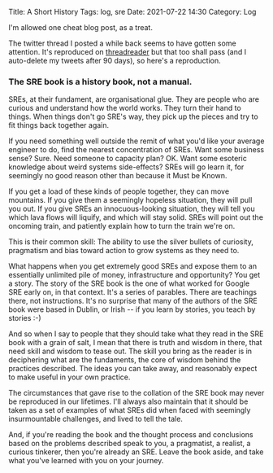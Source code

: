 Title: A Short History
Tags: log, sre 
Date: 2021-07-22 14:30 
Category: Log 
 
I'm allowed one cheat blog post, as a treat.

The twitter thread I posted a while back seems to have gotten some attention. It's reproduced on [threadreader](https://threadreaderapp.com/thread/1415390716709199872.html) but that too shall pass (and I auto-delete my tweets after 90 days), so here's a reproduction.

### The SRE book is a history book, not a manual. 

SREs, at their fundament, are organisational glue. They are people who are curious and understand how the world works. They turn their hand to things. When things don't go SRE's way, they pick up the pieces and try to fit things back together again.

If you need something well outside the remit of what you'd like your average engineer to do, find the nearest concentration of SREs. Want some business sense? Sure. Need someone to capacity plan? OK. Want some esoteric knowledge about weird systems side-effects? SREs will go learn it, for seemingly no good reason other than because it Must be Known.

If you get a load of these kinds of people together, they can move mountains. If you give them a seemingly hopeless situation, they will pull you out. If you give SREs an innocuous-looking situation, they will tell you which lava flows will liquify, and which will stay solid. SREs will point out the oncoming train, and patiently explain how to turn the train we're on.

This is their common skill: The ability to use the silver bullets of curiosity, pragmatism and bias toward action to grow systems as they need to.

What happens when you get extremely good SREs and expose them to an essentially unlimited pile of money, infrastructure and opportunity? You get a story. The story of the SRE book is the one of what worked for Google SRE early on, in that context. It's a series of parables. There are teachings there, not instructions. It's no surprise that many of the authors of the SRE book were based in Dublin, or Irish -- if you learn by stories, you teach by stories :-)

And so when I say to people that they should take what they read in the SRE book with a grain of salt, I mean that there is truth and wisdom in there, that need skill and wisdom to tease out. The skill you bring as the reader is in deciphering what are the fundaments, the core of wisdom behind the practices described. The ideas you can take away, and reasonably expect to make useful in your own practice.

The circumstances that gave rise to the collation of the SRE book may never be reproduced in our lifetimes. I'll always also maintain that it should be taken as a set of examples of what SREs did when faced with seemingly insurmountable challenges, and lived to tell the tale.

And, if you're reading the book and the thought process and conclusions based on the problems described speak to you, a pragmatist, a realist, a curious tinkerer, then you're already an SRE. Leave the book aside, and take what you've learned with you on your journey.

